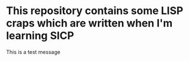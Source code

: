 # This repository contains some LISP craps which are written when I'm learning SICP
This is a test message

